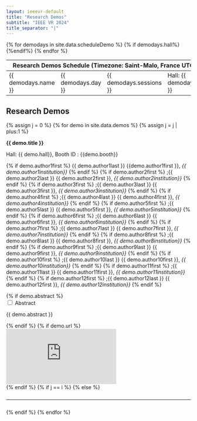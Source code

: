 ```yaml
---
layout: ieeevr-default
title: "Research Demos"
subtitle: "IEEE VR 2024"
title_separator: "|"
---
```


<!--<div>
    <table class="styled-table">
        <tr>
            <th colspan="2">Research Demos</th>
        </tr>        
        {% assign i = 0 %}
        {% for demo in site.data.demos %}
            {% assign i = i | plus:1 %}
            <tr>
                <td>
                    {% for a in site.data.awards %}  
                        {% if a.type == 'Demo' %}
                            {% if a.id == demo.id %}
                                {% if a.award == 'Best Demo' %}
                                    <a href="{{ "/awards/conference-awards" | relative_url }}#demo-best"><img src= "{{ "/assets/images/awards/best.png" | relative_url }}" title="Best Research Demo Award" alt="Best Research Demo Award"></a>
                                {% endif %}                                                    
                                {% if a.award == "Honorable Mention" %}
                                    <a href="{{ "/awards/conference-awards" | relative_url }}#demo-honorable"><img src= "{{ "/assets/images/awards/hm.png" | relative_url }}" title="Best Research Demo Honorable Mention" alt="Best Research Demo Honorable Mention"></a>
                                {% endif %}
                            {% endif %}
                        {% endif %}
                    {% endfor %}
                </td>
                <td class="medLarge"><a href="#{{ demo.id }}">{{ demo.title }} (ID:&nbsp;{{ demo.id }})</a></td>
            </tr>
        {% endfor %}
    </table>
</div>-->
<p>
    <table class="program-table">
        <thead>
            <tr>
                <th colspan="4">Research&nbsp;Demos&nbsp;Schedule (Timezone: Saint-Malo, France UTC+1)</th>
            </tr>
        </thead>
        <tbody> 
            {% for demodays in site.data.scheduleDemo %}
             <tr>
                <td> {{ demodays.name }}</td>
                <td> {{ demodays.day }}</td>
                <td> {{ demodays.sessions }}</td>
                {% if demodays.hall%} <td> Hall: {{ demodays.hall }}</td> {%endif%}
            </tr>     
            {% endfor %}       
        </tbody>
    </table>
</p>
<h2>Research Demos</h2>
<div>
    {% assign j = 0 %}
    {% for demo in site.data.demos %}
        {% assign j = j | plus:1 %}
        <!--{% for a in site.data.awards %}  
            {% if a.type == 'Demo' %}
                {% if a.id == demo.id %}
                    {% if a.award == 'Best Demo' %}
                        <div class="align-left"><a href="{{ "/awards/conference-awards" | relative_url }}#demo-best"><img src= "{{ "/assets/images/awards/best.png" | relative_url }}" title="Best Research Demo Award" alt="Best Research Demo Award"></a></div>
                    {% endif %}                                                    
                    {% if a.award == "Honorable Mention" %}
                        <div class="align-left"><a href="{{ "/awards/conference-awards" | relative_url }}#demo-honorable"><img src= "{{ "/assets/images/awards/hm.png" | relative_url }}" title="Best Research Demo Honorable Mention" alt="Best Research Demo Honorable Mention"></a></div>
                    {% endif %}
                {% endif %}
            {% endif %}
        {% endfor %}-->
        <p class="medLarge" id="{{ demo.id }}" style="margin-bottom: 0.3em;">
            <strong>{{ demo.title }} </strong><!--(ID:{{ demo.demoid }})-->
        </p>
        <p>
        Hall: {{ demo.hall}}, Booth ID : {{demo.booth}}
        </p>
        <p class="font_70" >                
            {% if demo.author1first %}                         
                <span class="bold">{{ demo.author1last }} {{demo.author1first }},</span> <i> {{ demo.author1institution}}</i>
            {% endif %}                
            {% if demo.author2first %}                         
                ;<span class="bold">{{ demo.author2last }} {{ demo.author2first }},</span> <i> {{ demo.author2institution}}</i>
            {% endif %}           
            {% if demo.author3first %}                         
                ;<span class="bold">{{ demo.author3last }} {{ demo.author3first }},</span> <i> {{ demo.author3institution}}</i>
            {% endif %}           
            {% if demo.author4first %}                         
                ;<span class="bold">{{ demo.author4last }} {{ demo.author4first }},</span> <i> {{ demo.author4institution}}</i>
            {% endif %}           
            {% if demo.author5first %}                         
                ;<span class="bold">{{ demo.author5last }} {{ demo.author5first }},</span> <i> {{ demo.author5institution}}</i>
            {% endif %}           
            {% if demo.author6first %}                         
                ;<span class="bold">{{ demo.author6last }} {{ demo.author6first }},</span> <i> {{ demo.author6institution}}</i>
            {% endif %}           
            {% if demo.author7first %}                         
                ;<span class="bold">{{ demo.author7last }} {{ demo.author7first }},</span> <i> {{ demo.author7institution}}</i>
            {% endif %}           
            {% if demo.author8first %}                         
                ;<span class="bold">{{ demo.author8last }} {{ demo.author8first }},</span> <i> {{ demo.author8institution}}</i>
            {% endif %}           
            {% if demo.author9first %}                         
                ;<span class="bold">{{ demo.author9last }} {{ demo.author9first }},</span> <i> {{ demo.author9institution}}</i>
            {% endif %}           
            {% if demo.author10first %}                         
                ;<span class="bold">{{ demo.author10last }} {{ demo.author10first }},</span> <i> {{ demo.author10institution}}</i>
            {% endif %}           
            {% if demo.author11first %}                         
                ;<span class="bold">{{ demo.author11last }} {{ demo.author11first }},</span> <i> {{ demo.author11institution}}</i>
            {% endif %}        
            {% if demo.author12first %}                         
                ;<span class="bold">{{ demo.author12last }} {{ demo.author12first }},</span> <i> {{ demo.author12institution}}</i>
            {% endif %}  
        </p>
        {% if demo.abstract %}
            <div id="{{ demo.demoid }}" class="wrap-collabsible"> <input id="collapsible{{ demo.demoid }}" class="toggle" type="checkbox"> <label for="collapsible{{ demo.demoid }}" class="lbl-toggle">Abstract</label>
                <div class="collapsible-content">
                    <div class="content-inner">
                        <p>{{ demo.abstract }}</p>
                    </div>
                </div>
            </div>
        {% endif %}
        {% if demo.url %}
        <div class="video-container">
            <iframe src="https://www.youtube.com/embed/{{ demo.url }}" loading="lazy" frameborder="0" allow="accelerometer; autoplay; encrypted-media; gyroscope; picture-in-picture" allowfullscreen></iframe>
        </div>                          
        {% endif %}
        {% if j == i %}
        {% else %}
            <hr style="margin: 25px 0 25px 0;">
        {% endif %}
    {% endfor %}
</div>


